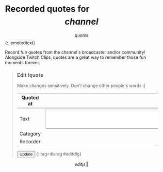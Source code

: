 # Recorded quotes for $$channel$$

$$quotes$$
{: .emotedtext}

Record fun quotes from the channel's broadcaster and/or community! Alongside
Twitch Clips, quotes are a great way to remember those fun moments forever.

> ### Edit !quote <span id=idx></span>
> Make changes sensitively. Don't change other people's words :)
>
> Quoted at | <span id=timestamp></span>
> ----------|-----------
> Text      | <textarea id=text rows=4 cols=80></textarea>
> Category  | <span id=category></span>
> Recorder  | <span id=recorder></span>
>
> <button type=button id=update>Update</button>
{: tag=dialog #editdlg}

$$editjs||$$

<style>
.editbtn {
	padding: 0 5px;
	width: 2em; height: 2em;
}
</style>
